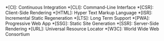 *[CI]: Continuous Integration
*[CLI]: Command-Line Interface
*[CSR]: Client-Side Rendering
*[HTML]: Hyper Text Markup Language
*[ISR]: Incremental Static Regeneration
*[LTS]: Long Term Support
*[PWA]: Progressive Web App
*[SSG]: Static Site Generation
*[SSR]: Server-Side Rendering
*[URL]: Universal Resource Locator
*[W3C]: World Wide Web Consortium

